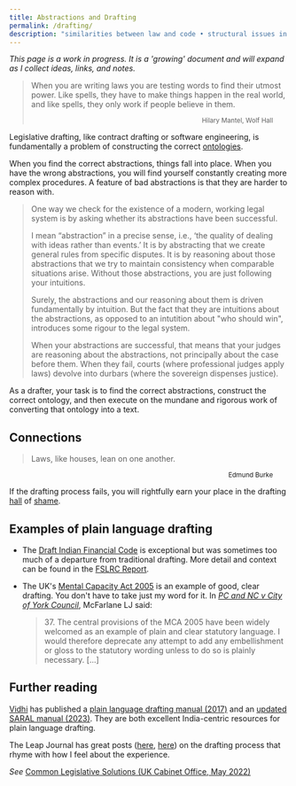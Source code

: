 ```yaml
---
title: Abstractions and Drafting 
permalink: /drafting/
description: "similarities between law and code • structural issues in the drafting process • finding abstractions and constructing ontologies • plain language drafting • examples of great drafting"
---
```

*This page is a work in progress. It is a 'growing' document and will expand as I collect ideas, links, and notes.*

> When you are writing laws you are testing words to find their utmost power. Like spells, they have to make things happen in the real world, and like spells, they only work if people believe in them. 
<small><p style="text-align:right; padding-right: 2em;">Hilary Mantel, Wolf Hall</p></small>

Legislative drafting, like contract drafting or software engineering, is fundamentally a problem of constructing the correct [ontologies](https://en.wikipedia.org/wiki/Ontology_(information_science)).

When you find the correct abstractions, things fall into place. When you have the wrong abstractions, you will find yourself constantly creating more complex procedures. A feature of bad abstractions is that they are harder to reason with. 
> One way we check for the existence of a modern, working legal system is by asking whether its abstractions have been successful.
>
> I mean “abstraction” in a precise sense, i.e., ‘the quality of dealing with ideas rather than events.’ It is by abstracting that we create general rules from specific disputes. It is by reasoning about those abstractions that we try to maintain consistency when comparable situations arise. Without those abstractions, you are just following your intuitions.
>
> Surely, the abstractions and our reasoning about them is driven fundamentally by intuition. But the fact that they are intuitions about the abstractions, as opposed to an intutition about "who should win",  introduces some rigour to the legal system.
>
> When your abstractions are successful, that means that your judges are reasoning about the abstractions, not principally about the case before them. When they fail, courts (where professional judges apply laws) devolve into durbars (where the sovereign dispenses justice).

As a drafter, your task is to find the correct abstractions, construct the correct ontology, and then execute on the mundane and rigorous work of converting that ontology into a text. 

## Connections
> Laws, like houses, lean on one another. 

<small><p style="text-align:right; padding-right: 2em;">Edmund Burke</p></small>

If the drafting process fails, you will rightfully earn your place in the drafting [hall](https://blog.theleapjournal.org/2017/03/drafting-hall-of-shame-mistake-in.html) of [shame](https://blog.theleapjournal.org/2016/11/drafting-hall-of-shame-2-mistakes-in.html).

## Examples of plain language drafting
* The [Draft Indian Financial Code](https://dea.gov.in/sites/default/files/Revised_Draft_IFC.pdf) is exceptional but was sometimes too much of a departure from traditional drafting. More detail and context can be found in the [FSLRC Report](https://dea.gov.in/sites/default/files/fslrc_report_vol1_1.pdf). 

* The UK's [Mental Capacity Act 2005](https://www.legislation.gov.uk/ukpga/2005/9) is an example of good, clear drafting. You don't have to take just my word for it. In [*PC and NC v City of York Council*](https://www.bailii.org/ew/cases/EWCA/Civ/2013/478.html), McFarlane LJ said:

   > 37\. The central provisions of the MCA 2005 have been widely welcomed as an example of plain and clear statutory language. I would therefore deprecate any attempt to add any embellishment or gloss to the statutory wording unless to do so is plainly necessary. [...]

## Further reading
[Vidhi](https://vidhilegalpolicy.in) has published a [plain language drafting manual (2017)](https://vidhilegalpolicy.in/research/manual-on-plain-language-drafting/) and an [updated SARAL manual (2023)](https://vidhilegalpolicy.in/wp-content/uploads/2023/03/230301_The-SARAL-Manual_v3.pdf). They are both excellent India-centric resources for plain language drafting.

The Leap Journal has great posts ([here](https://blog.theleapjournal.org/2015/10/drafting-better-laws.html), [here](https://blog.theleapjournal.org/2014/06/process-design-for-drafting-laws.html)) on the drafting process that rhyme with how I feel about the experience.

*See* [Common Legislative Solutions (UK Cabinet Office, May 2022)](https://www.gov.uk/government/publications/common-legislative-solutions-a-guide-to-tackling-recurring-policy-issues-in-legislation/common-legislative-solutions-a-guide-to-tackling-recurring-policy-issues-in-legislation)

